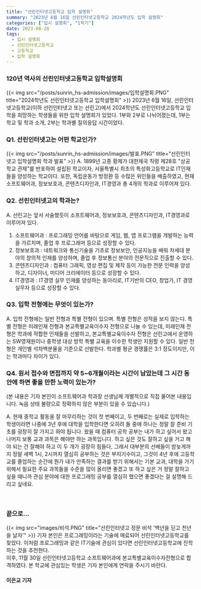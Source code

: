```yaml
---
title: "선린인터넷고등학교 입학 설명회"
summary: "2023년 6월 16일 선린인터넷고등학교 2024학년도 입학 설명회"
categories: ["입시 설명회", "1학기"]
date: 2023-08-28
tags:
  - 입시 설명회
  - 선린인터넷고등학교
  - 고등학교
  - 입학 설명회
---
```


### 120년 역사의 선린인터넷고등학교 입학설명회

{{< img src="/posts/sunrin_hs-admission/images/입학설명회.PNG" title="2024학년도 선린인터넷고등학교 입학설명회" >}}
2023년 6월 16일, 선린인터넷고등학교(이하 선린인터넷고 또는 선린고)에서 2024학년도 선린인터넷고등학교 입학을 희망하는 학생들을 위한 입학 설명회가 있었다. 1부와 2부로 나뉘어졌는데, 1부는 학교 및 학과 소개, 2부는 학과별 질의응답 시간이었다.

### Q1. 선린인터넷고는 어떤 학교인가?

{{< img src="/posts/sunrin_hs-admission/images/발표.PNG" title="선린인터넷고 입학설명회 학과 발표" >}}
A. 1899년 고종 황제가 대한제국 칙령 제28호 "상공학교 관제"를 반포하여 설립된 학교이자, 서울특별시 최초의 특성화고등학교로 IT인재들을 양성하는 학교이다. 또한, 독립운동가 방정환 등 수많은 위인들을 배출하였고, 현재 소프트웨어과, 정보보호과, 콘텐츠디자인과, IT경영과 총 4개의 학과로 이루어져 있다.

### Q2. 선린인터넷고의 학과는?

A. 선린고는 앞서 서술했듯이 소프트웨어과, 정보보호과, 콘텐츠디자인과, IT경영과로 이루어져 있다.

1) 소프트웨어과 : 프로그래밍 언어를 바탕으로 게임, 웹, 앱 프로그램을 개발하는 능력을 가르치며, 졸업 후 프로그래머 등으로 성장할 수 있다.  
2) 정보보호과 : 네트워크와 통신기술을 기초로 정보보안, 인공지능을 배워 차세대 분야의 창의적 인재를 양성하며, 졸업 후 정보통신 분야의 전문직으로 진출할 수 있다.  
3) 콘텐츠디자인과 : 컴퓨터 그래픽, 영상 편집 및 제작 등이 가능한 전문 인력을 양성하고, 디자이너, 미디어 크리에이터 등으로 성장할 수 있다.  
4) IT경영과 : IT경영 실무 인재를 양성하는 동아리로, IT기반의 CEO, 창업가, IT 경영 실무자 등으로 성장할 수 있다.

### Q3. 입학 전형에는 무엇이 있는가?

A. 입학 전형에는 일반 전형과 특별 전형이 있으며. 특별 전형은 성적을 보지 않는다. 특별 전형은 미래인재 전형과 본교특별교육이수자 전형으로 나눌 수 있는데, 미래인재 전형은 학과에 적합한 인재들을 선발하고, 본교특별교육이수자 전형은 선린고에서 운영하는 SW영재원이나 중학생 대상 방학 특별 교육을 이수한 학생만 지원할 수 있다. 일반 전형은 개인별 석차백분율을 기준으로 선발한다. 학과별 평균 경쟁률은 3:1 정도이지만, 이는 학과마다 차이가 있다.

### Q4. 원서 접수와 면접까지 약 5~6개월이라는 시간이 남았는데 그 시간 동안에 하면 좋을 만한 노력이 있는가?

(본 내용은 기자 본인이 소프트웨어과 학과장 선생님께 개별적으로 직접 물어본 내용입니다. 녹음 상태 불량으로 정확하지 않은 부분이 있을 수 있습니다.)

A. 현재 중학교 활동을 잘 마무리하는 것이 첫 번째이고, 두 번째로는 실제로 입학하는 학생이라면 나중에 3년 후에 대학을 입학한다면 오히려 둘 중에 하나는 정말 잘 준비 기초를 굉장히 잘 가지고 와야 됩니다. 왔을 때 컴퓨터 공학 공부는 내가 하고 싶어서 왔고 나머지 보통 교과 과목은 해야만 하는 과목입니다. 하고 싶은 것도 잘하고 싶을 거고 해야 되는 건 잘해야 하고 이 두 개가 굉장히 힘들다, 그래서 대부분의 선배들이 밤늦게까지 정말 새벽 1시, 2시까지 열심히 공부하는 것은 부지기수이고, 그것이 4년 후에 고등학교를 졸업하는 순간에 뭔가 내가 만족하는 결과를 받기 위해서는 기본 교과, 대학을 가기 위해서 필요한 주요 과목들을 수준을 많이 올리면 좋겠고 또 하고 싶은 거 정말 잘하고 싶을 때니까 관심 분야에 대한 프로그래밍 공부를 열심히 했으면 좋겠다는 걸 설명해 드리고 싶네요.

ㅤ

### 끝으로...

{{< img src="images/비석.PNG" title="선린인터넷고 정문 비석 '백년을 딛고 천년을 날자'" >}}
기자 본인은 프로그래밍이라는 기술에 매료되어 선린인터넷고등학교를 찾았다. 이처럼 프로그래밍과 같은 IT기술에 관심이 있다면 선린인터넷고등학교에 진학하는 것을 추천한다.  
이후, 11월 30일 선린인터넷고등학교 소프트웨어과에 본교특별교육이수자전형으로 합격하였다. 본 학교에 관심있는 학생은 기자 본인에게 연락을 주시기 바란다.

#### 이은교 기자